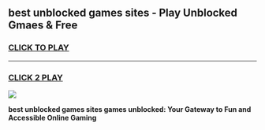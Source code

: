 
## best unblocked games sites - Play Unblocked Gmaes & Free
<h3>
<a href="https://premium.freeplayer.one?title=best_unblocked_games_sites&ref=19F">CLICK TO PLAY</a></h3>
<hr>

<h3>
<a href="https://premium.freeplayer.one?title=best_unblocked_games_sites&ref=19F">CLICK 2 PLAY</a>
  
</h3>

<a href="https://premium.freeplayer.one?title=best_unblocked_games_sites&ref=19F/"><img src="https://clearcache.store/games.png"></a>


**best unblocked games sites games unblocked: Your Gateway to Fun and Accessible Online Gaming**
